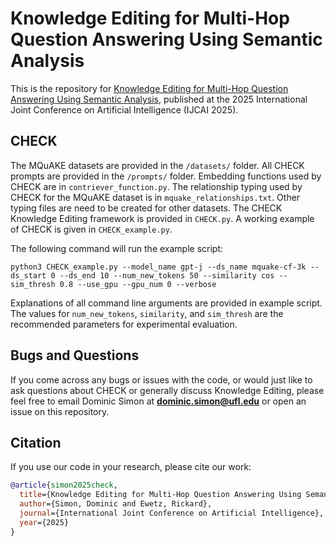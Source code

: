 # Knowledge Editing for Multi-Hop Question Answering Using Semantic Analysis

This is the repository for [Knowledge Editing for Multi-Hop Question Answering Using Semantic Analysis](), published at the 2025 International Joint Conference on Artificial Intelligence (IJCAI 2025). 

## CHECK

The MQuAKE datasets are provided in the ```/datasets/``` folder. All CHECK prompts are provided in the ```/prompts/``` folder. Embedding functions used by CHECK are in ```contriever_function.py```.  The relationship typing used by CHECK for the MQuAKE dataset is in ```mquake_relationships.txt```. Other typing files are need to be created for other datasets. The CHECK Knowledge Editing framework is provided in ```CHECK.py```. A working example of CHECK is given in ```CHECK_example.py```.

The following command will run the example script:
``` commandline 
python3 CHECK_example.py --model_name gpt-j --ds_name mquake-cf-3k --ds_start 0 --ds_end 10 --num_new_tokens 50 --similarity cos --sim_thresh 0.8 --use_gpu --gpu_num 0 --verbose
```
Explanations of all command line arguments are provided in example script. The values for ```num_new_tokens```, ```similarity```, and ```sim_thresh``` are the recommended parameters for experimental evaluation.

## Bugs and Questions
If you come across any bugs or issues with the code, or would just like to ask questions about CHECK or generally discuss Knowledge Editing, please feel free to email Dominic Simon at **dominic.simon@ufl.edu** or open an issue on this repository. 

## Citation
If you use our code in your research, please cite our work:
```bibtex
@article{simon2025check,
  title={Knowledge Editing for Multi-Hop Question Answering Using Semantic Analysis},
  author={Simon, Dominic and Ewetz, Rickard},
  journal={International Joint Conference on Artificial Intelligence},
  year={2025}
}
```
